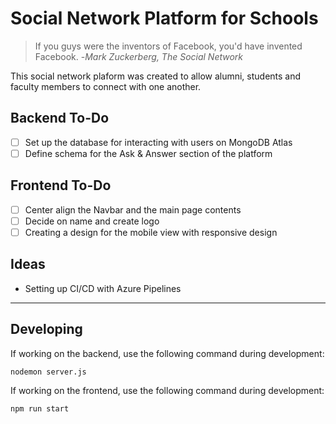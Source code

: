 # Social Network Platform for Schools
> If you guys were the inventors of Facebook, you'd have invented Facebook. 
-*Mark Zuckerberg, The Social Network*

This social network plaform was created to allow alumni, students and faculty
members to connect with one another. 

## Backend To-Do
- [ ] Set up the database for interacting with users on MongoDB Atlas
- [ ] Define schema for the Ask & Answer section of the platform

## Frontend To-Do
- [ ] Center align the Navbar and the main page contents 
- [ ] Decide on name and create logo
- [ ] Creating a design for the mobile view with responsive design

## Ideas
- Setting up CI/CD with Azure Pipelines 
  

---

## Developing
If working on the backend, use the following command during development:
```
nodemon server.js
```

If working on the frontend, use the following command during development:

```
npm run start
```

